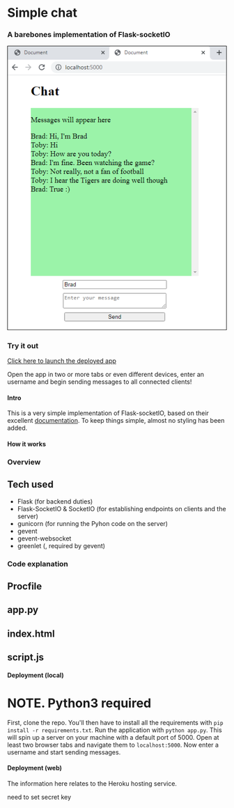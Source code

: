 # Simple chat

### A barebones implementation of Flask-socketIO

![Screenshot of the app](static/images/screenshot.png)

### Try it out

[Click here to launch the deployed app](https://chattychatty123.herokuapp.com/)

Open the app in two or more tabs or even different devices, enter an username and begin sending messages to all connected clients!

#### Intro

This is a very simple implementation of Flask-socketIO, based on their excellent [documentation](https://flask-socketio.readthedocs.io/en/latest/). To keep things simple, almost no styling has been added.

#### How it works

### Overview

## Tech used

* Flask (for backend duties)
* Flask-SocketIO & SocketIO (for establishing endpoints on clients and the server)
* gunicorn (for running the Pyhon code on the server)
* gevent
* gevent-websocket
* greenlet (, required by gevent)

### Code explanation

## Procfile

## app.py

## index.html

## script.js

#### Deployment (local)

# NOTE. Python3 required

First, clone the repo. You'll then have to install all the requirements with `pip install -r requirements.txt`. Run the application with `python app.py`. This will spin up a server on your machine with a default port of 5000. Open at least two browser tabs and navigate them to `localhost:5000`. Now enter a username and start sending messages.

#### Deployment (web)

The information here relates to the Heroku hosting service.

need to set secret key

